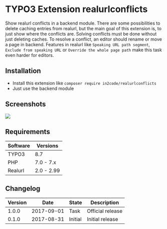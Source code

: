 # TYPO3 Extension realurlconflicts

Show realurl conflicts in a backend module. 
There are some possibilities to delete caching entries from realurl, but the main goal of this extension is, to just
show where the conflicts are. Solving conflicts must be done without just deleting caches. 
To resolve a conflict, an editor should rename or move a page in backend. 
Features in realurl like `Speaking URL path segment`, `Exclude from speaking URL` or `Override the whole page path`
make this task even harder for editors.

## Installation

* Install this extension like `composer require in2code/realurlconflicts`
* Just use the backend module

## Screenshots

<img src="https://s.nimbus.everhelper.me/attachment/1092708/eqyez9ps0lkavbmwgfhq/262407-H63IiNYwUikHpBbU/screen.png" />

## Requirements

| Software    | Versions   |
| ----------- | ---------- |
| TYPO3       | 8.7        |
| PHP         | 7.0 - 7.x  |
| Realurl     | 2.0 - 2.99 |

## Changelog

| Version    | Date       | State      | Description                                                                  |
| ---------- | ---------- | ---------- | ---------------------------------------------------------------------------- |
| 1.0.0      | 2017-09-01 | Task       | Official release                                                             |
| 0.1.0      | 2017-08-31 | Initial    | Initial release                                                              |
